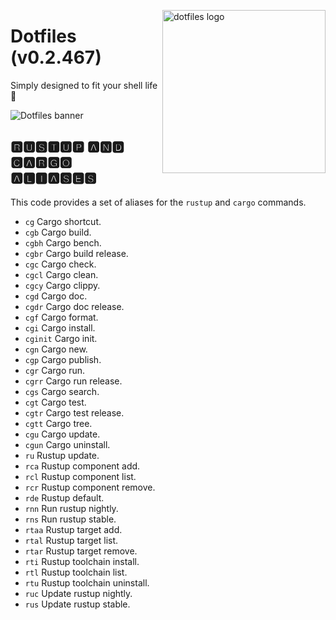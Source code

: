 <!-- markdownlint-disable MD033 MD041 -->

<img src="https://kura.pro/dotfiles/v2/images/logos/dotfiles.svg"
alt="dotfiles logo" width="261" align="right" />

<!-- markdownlint-enable MD033 MD041 -->

# Dotfiles (v0.2.467)

Simply designed to fit your shell life 🐚

![Dotfiles banner][banner]

## 🆁🆄🆂🆃🆄🅿 🅰🅽🅳 🅲🅰🆁🅶🅾 🅰🅻🅸🅰🆂🅴🆂

This code provides a set of aliases for the  `rustup`  and  `cargo`
commands.

- `cg` Cargo shortcut.
- `cgb` Cargo build.
- `cgbh` Cargo bench.
- `cgbr` Cargo build release.
- `cgc` Cargo check.
- `cgcl` Cargo clean.
- `cgcy` Cargo clippy.
- `cgd` Cargo doc.
- `cgdr` Cargo doc release.
- `cgf` Cargo format.
- `cgi` Cargo install.
- `cginit` Cargo init.
- `cgn` Cargo new.
- `cgp` Cargo publish.
- `cgr` Cargo run.
- `cgrr` Cargo run release.
- `cgs` Cargo search.
- `cgt` Cargo test.
- `cgtr` Cargo test release.
- `cgtt` Cargo tree.
- `cgu` Cargo update.
- `cgun` Cargo uninstall.
- `ru` Rustup update.
- `rca` Rustup component add.
- `rcl` Rustup component list.
- `rcr` Rustup component remove.
- `rde` Rustup default.
- `rnn` Run rustup nightly.
- `rns` Run rustup stable.
- `rtaa` Rustup target add.
- `rtal` Rustup target list.
- `rtar` Rustup target remove.
- `rti` Rustup toolchain install.
- `rtl` Rustup toolchain list.
- `rtu` Rustup toolchain uninstall.
- `ruc` Update rustup nightly.
- `rus` Update rustup stable.

[banner]: https://kura.pro/dotfiles/v2/images/titles/title-dotfiles.svg
